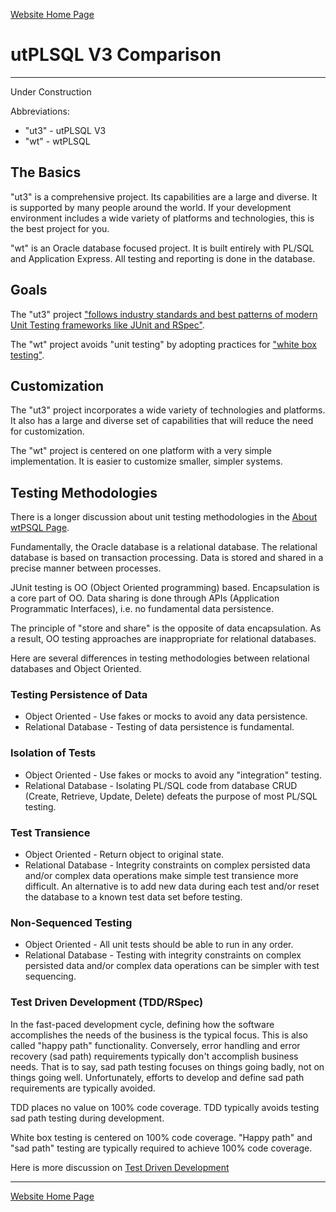 [Website Home Page](README.md)

# utPLSQL V3 Comparison

---
Under Construction

Abbreviations:
* "ut3" - utPLSQL V3
* "wt" - wtPLSQL

## The Basics
"ut3" is a comprehensive project.  Its capabilities are a large and diverse.  It is supported by many people around the world.  If your development environment includes a wide variety of platforms and technologies, this is the best project for you.

"wt" is an Oracle database focused project.  It is built entirely with PL/SQL and Application Express.  All testing and reporting is done in the database.

## Goals
The "ut3" project ["follows industry standards and best patterns of modern Unit Testing frameworks like JUnit and RSpec"](https://github.com/utPLSQL/utPLSQL).

The "wt" project avoids "unit testing" by adopting practices for ["white box testing"](https://github.com/DDieterich/wtPLSQL/wiki/About-wtPLSQL#white-box-testing).

## Customization
The "ut3" project incorporates a wide variety of technologies and platforms. It also has a large and diverse set of capabilities that will reduce the need for customization.

The "wt" project is centered on one platform with a very simple implementation. It is easier to customize smaller, simpler systems.

## Testing Methodologies
There is a longer discussion about unit testing methodologies in the [About wtPSQL Page](https://github.com/DDieterich/wtPLSQL/wiki/About-wtPLSQL#unit-testing).

Fundamentally, the Oracle database is a relational database. The relational database is based on transaction processing. Data is stored and shared in a precise manner between processes.

JUnit testing is OO (Object Oriented programming) based. Encapsulation is a core part of OO. Data sharing is done through APIs (Application Programmatic Interfaces), i.e. no fundamental data persistence.

The principle of "store and share" is the opposite of data encapsulation. As a result, OO testing approaches are inappropriate for relational databases.

Here are several differences in testing methodologies between relational databases and Object Oriented.

### Testing Persistence of Data
* Object Oriented - Use fakes or mocks to avoid any data persistence.
* Relational Database - Testing of data persistence is fundamental.

### Isolation of Tests
* Object Oriented - Use fakes or mocks to avoid any "integration" testing.
* Relational Database - Isolating PL/SQL code from database CRUD (Create, Retrieve, Update, Delete) defeats the purpose of most PL/SQL testing.

### Test Transience
* Object Oriented - Return object to original state.
* Relational Database - Integrity constraints on complex persisted data and/or complex data operations make simple test transience more difficult. An alternative is to add new data during each test and/or reset the database to a known test data set before testing.

### Non-Sequenced Testing
* Object Oriented - All unit tests should be able to run in any order.
* Relational Database - Testing with integrity constraints on complex persisted data and/or complex data operations can be simpler with test sequencing.

### Test Driven Development (TDD/RSpec)
In the fast-paced development cycle, defining how the software accomplishes the needs of the business is the typical focus. This is also called "happy path" functionality. Conversely, error handling and error recovery (sad path) requirements typically don't accomplish business needs. That is to say, sad path testing focuses on things going badly, not on things going well. Unfortunately, efforts to develop and define sad path requirements are typically avoided.

TDD places no value on 100% code coverage. TDD typically avoids testing sad path testing during development.

White box testing is centered on 100% code coverage. "Happy path" and "sad path" testing are typically required to achieve 100% code coverage.

Here is more discussion on [Test Driven Development](About-wtPLSQL.html#test-driven-development)

---
[Website Home Page](README.md)
